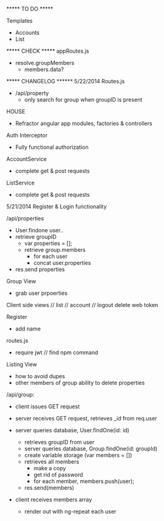 ***** TO DO *****


Templates
  - Accounts
  - List

***** CHECK *****
appRoutes.js
  - resolve.groupMembers
    - members.data?

***** CHANGELOG ******
5/22/2014
Routes.js
  - /api/property
    - only search for group when groupID is present

HOUSE
  - Refractor angular app modules, factories & controllers

Auth Interceptor 
  - Fully functional authorization

AccountService
  - complete get & post requests

ListService
  - complete get & post requests

5/21/2014
Register & Login functionality

/api/properties
  - User.findone user..
  - retrieve groupID
    - var properties = [];
    - retrieve group.members
      - for each user
      - concat user.properties
  - res.send properties

Group View
  - grab user prpoerties

Client side views
// list
// account
// logout
  delete web token

Register
  - add name

routes.js
  - require jwt // find npm command

Listing View
  - how to avoid dupes
  - other members of group ability to delete properties

/api/group:
  - client issues GET request
  - server receives GET request, retrieves _id from req.user
  - server queries database, User.findOne(id: id)
    - retrieves groupID from user
    - server queries database, Group.findOne(id: groupId)
    - create variable storage (var members = [])
    - retrieves all members
      - make a copy
      - get rid of password
      - for each member, members.push(user);
    - res.send(members)

  - client receives members array
    - render out with ng-repeat each user